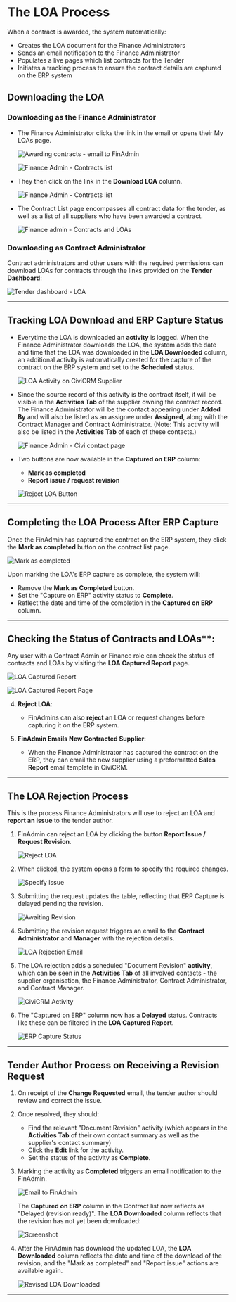 # The LOA Process

When a contract is awarded, the system automatically:

- Creates the LOA document for the Finance Administrators
- Sends an email notification to the Finance Administrator
- Populates a live pages which list contracts for the Tender
- Initiates a tracking process to ensure the contract details are captured on the ERP system

## Downloading the LOA

### Downloading as the Finance Administrator

- The Finance Administrator clicks the link in the email or opens their My LOAs page.

    ![Awarding contracts - email to FinAdmin](https://purcosa.co.za/sites/purcosa.co.za/files/images/guides/Contract%20-%20award%20-%20loa%20email%20to%20finadmin.png)

    ![Finance Admin - Contracts list](https://purcosa.co.za/sites/purcosa.co.za/files/images/guides/Contract%20-%20LOA%20-%20My%20LOA%20menu%20and%20page.png)

- They then click on the link in the **Download LOA** column.

    ![Finance Admin - Contracts list](https://purcosa.co.za/sites/purcosa.co.za/files/images/guides/Contract%20-%20LOA%20-%20My%20LOA%20menu%20and%20page.png)

- The Contract List page encompasses all contract data for the tender, as well as a list of all suppliers who have been awarded a contract.

    ![Finance admin - Contracts and LOAs](https://purcosa.co.za/sites/purcosa.co.za/files/images/guides/Contract%20-%20award%20-%20contracts%20for%20each%20tender%20plus%20loa%20download%20and%20status.png)

### Downloading as Contract Administrator

Contract administrators and other users with the required permissions can download LOAs for contracts through the links provided on the **Tender Dashboard**:

![Tender dashboard - LOA](https://purcosa.co.za/sites/purcosa.co.za/files/images/guides/Contracts%20-%20tender%20dash%20-%20awards%20tab%20-%20LOA.png)

---

## Tracking LOA Download and ERP Capture Status

- Everytime the LOA is downloaded an **activity** is logged. When the Finance Administrator downloads the LOA, the system adds the date and time that the LOA was downloaded in the **LOA Downloaded** column, an additional activity is automatically created for the capture of the contract on the ERP system and set to the **Scheduled** status.

    ![LOA Activity on CiviCRM Supplier](https://purcosa.co.za/sites/purcosa.co.za/files/images/guides/Contract%20-%20award%20-%20loa%20-%20CiviCRM%20activities%20-%20supplier%20record.png)

- Since the source record of this activity is the contract itself, it will be visible in the **Activities Tab** of the supplier owning the contract record. The Finance Administrator will be the contact appearing under **Added By** and will also be listed as an assignee under **Assigned**, along with the Contract Manager and Contract Administrator.
(Note: This activity will also be listed in the **Activities Tab** of each of these contacts.)

    ![Finance Admin - Civi contact page](https://purcosa.co.za/sites/purcosa.co.za/files/images/guides/Contract%20-%20award%20-%20loa%20-%20CiviCRM%20activities%20-%20finadmin%20record.png)

- Two buttons are now available in the **Captured on ERP** column:

    - **Mark as completed**
    - **Report issue / request revision**

    ![Reject LOA Button](https://purcosa.co.za/sites/purcosa.co.za/files/images/guides/Contract%20-%20LOA%20-%20button%20to%20reject%20LOA.png)

---

## Completing the LOA Process After ERP Capture

Once the FinAdmin has captured the contract on the ERP system, they click the **Mark as completed** button on the contract list page.

![Mark as completed](https://purcosa.co.za/sites/purcosa.co.za/files/images/guides/Contract%20-%20LOA%20-%20button%20to%20reject%20LOA.png)

Upon marking the LOA's ERP capture as complete, the system will:

- Remove the **Mark as Completed** button.
- Set the "Capture on ERP" activity status to **Complete**.
- Reflect the date and time of the completion in the **Captured on ERP** column.

---

## Checking the Status of Contracts and LOAs**:

Any user with a Contract Admin or Finance role can check the status of contracts and LOAs by visiting the **LOA Captured Report** page.

![LOA Captured Report](https://purcosa.co.za/sites/purcosa.co.za/files/images/guides/Contract%20-%20LOA%20-%20LOA%20captured%20report.png)

![LOA Captured Report Page](https://purcosa.co.za/sites/purcosa.co.za/files/images/guides/Contract%20-%20LOA%20captured%20report%20page.png)

4. **Reject LOA**:
   - FinAdmins can also **reject** an LOA or request changes before capturing it on the ERP system.

5. **FinAdmin Emails New Contracted Supplier**:
   - When the Finance Administrator has captured the contract on the ERP, they can email the new supplier using a preformatted **Sales Report** email template in CiviCRM.

---

## The LOA Rejection Process

This is the process Finance Administrators will use to reject an LOA and **report an issue** to the tender author.

1. FinAdmin can reject an LOA by clicking the button **Report Issue / Request Revision**.

   ![Reject LOA](https://purcosa.co.za/sites/purcosa.co.za/files/images/guides/Contract%20-%20LOA%20-%20button%20to%20reject%20LOA.png)

2. When clicked, the system opens a form to specify the required changes.

   ![Specify Issue](https://purcosa.co.za/sites/purcosa.co.za/files/images/guides/Contract%20-%20LOA%20-%20popup%20to%20specify%20issue.png)

3. Submitting the request updates the table, reflecting that ERP Capture is delayed pending the revision.

   ![Awaiting Revision](https://purcosa.co.za/sites/purcosa.co.za/files/images/guides/awaitingrevision.png)

4. Submitting the revision request triggers an email to the **Contract Administrator** and **Manager** with the rejection details.

   ![LOA Rejection Email](https://purcosa.co.za/sites/purcosa.co.za/files/images/guides/Contract%20-%20LOA%20rejection%20-%20activity%20details.jpeg)

5. The LOA rejection adds a scheduled "Document Revision" **activity**, which can be seen in the **Activities Tab** of all involved contacts - the supplier organisation, the Finance Administrator, Contract Administrator, and Contract Manager.

   ![CiviCRM Activity](https://purcosa.co.za/sites/purcosa.co.za/files/images/guides/Contract%20-%20LOA%20-%20activity%20in%20CiviCRM.png)

6. The "Captured on ERP" column now has a **Delayed** status. Contracts like these can be filtered in the **LOA Captured Report**.

   ![ERP Capture Status](https://purcosa.co.za/sites/purcosa.co.za/files/images/guides/Screenshot%202025-03-17%20at%2013.37.42.png)

---

## Tender Author Process on Receiving a Revision Request

1. On receipt of the **Change Requested** email, the tender author should review and correct the issue.
2. Once resolved, they should:
   - Find the relevant "Document Revision" activity (which appears in the **Activities Tab** of their own contact summary as well as the supplier's contact summary)
   - Click the **Edit** link for the activity.
   - Set the status of the activity as **Complete**.

3. Marking the activity as **Completed** triggers an email notification to the FinAdmin.

    ![Email to FinAdmin](https://purcosa.co.za/sites/purcosa.co.za/files/images/guides/Contract%20-%20rejection%20-%20email%20to%20finadamin%20when%20issue%20fixed%20.jpeg)

    The **Captured on ERP** column in the Contract list now reflects as "Delayed (revision ready)". The **LOA Downloaded** column reflects that the revision has not yet been downloaded:

    ![Screenshot](https://purcosa.co.za/sites/purcosa.co.za/files/images/guides/Contract%20-%20LOA%20-%20list%20with%20status%20revision%20completed.png)

4. After the FinAdmin has download the updated LOA, the **LOA Downloaded** column reflects the date and time of the download of the revision, and the "Mark as completed" and "Report issue" actions are available again.

   ![Revised LOA Downloaded](https://purcosa.co.za/sites/purcosa.co.za/files/images/guides/reviseddownloaded.png)

---

